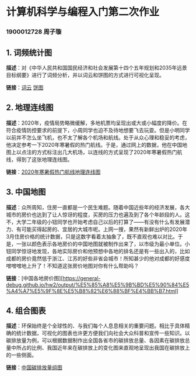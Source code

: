 # 计算机科学与编程入门第二次作业
### 1900012728 周子璇

## 1. 词频统计图

**描述**：对《中华人民共和国国民经济和社会发展第十四个五年规划和2035年远景目标纲要》进行了词频分析，并以词云和饼图的方式进行可视化呈现。

**链接**：[词云](https://general-debug.github.io/hw2/output/%E5%8D%81%E5%9B%9B%E4%BA%94%E8%A7%84%E5%88%92%E8%AF%8D%E9%A2%91%E7%BB%9F%E8%AE%A1_wordcloud.html)   [饼图](https://general-debug.github.io/hw2/output/%E5%8D%81%E5%9B%9B%E4%BA%94%E8%A7%84%E5%88%92%E8%AF%8D%E9%A2%91%E7%BB%9F%E8%AE%A1_pie.html)

## 2. 地理连线图

**描述**：2020年，疫情局势略微缓解，多地机票均呈现出或大或小幅度的降价。在符合疫情防控要求的前提下，小周同学也迫不及待地想要飞去玩耍。但是小明同学以前并不怎么坐飞机，也不太了解各个机场和航线。处于从众心理和稳妥的考虑，他决定参考一下2020年寒暑假的热门航线。于是，通过网上的数据，他在中国地图上以点注的方式标注出几大机场，以连线的方式呈现了2020年寒暑假热门航线，得到了这张地理连线图。

**链接**：[2020年寒暑假热门航线地理连线图](https://general-debug.github.io/hw2/output/2020%E5%AF%92%E6%9A%91%E6%9C%9F%E7%83%AD%E9%97%A8%E8%88%AA%E7%BA%BF.html)

## 3. 中国地图

**描述**：众所周知，住房一直都是一个民生难题。随着中国近些年的经济发展，各大城市的房价也达到了让人惊讶的程度，买房的压力也遍及到了各个年龄段的人。这不，大学二年级的小钮同学也开始考虑自己以后的打算了——有没有什么有发展潜力、有可能买得起房的、宜居的大城市呢。上网一搜，果然有新鲜出炉的2020年3月住房价格的统计数据，只是这数字看着太抽象了，既不直观也难以对比。于是，一张以颜色表示各地房价的中国地图就被制作出来了，以市级为最小单位。小钮同学惊讶地发现，各地实际房价和他预想中各地的排名还是有一些出入的，比如成都的房价竟然低于浙江、江苏的好些非省会城市！所知甚少的他对成都的好感度噌噌噌地上升了！不知道这张房价地图对你有什么帮助吗？

**链接**：[中国各地房价图][https://general-debug.github.io/hw2/output/%E5%85%A8%E5%9B%BD%E5%90%84%E5%A4%A7%E5%9F%8E%E5%B8%82%E6%88%BF%E4%BB%B7.html]

## 4. 组合图表

**描述**：环保始终是个全球性的、与我们每个人息息相关的重要问题。相比于具体精确的统计数据，可视化的图表也许更方便我们向社会大众科普和宣传一些知识。以碳排放量为例，可以根据数据制作出全国各省市的碳排放总量、各因素在碳排放总量中所占的比例、我国近年来在碳排放上的变化图来直观地呈现出我国在碳排放上的一些侧面。

**链接**：[中国碳排放量组图]([General-debug.github.io](https://github.com/General-debug/General-debug.github.io)/[hw2](https://github.com/General-debug/General-debug.github.io/tree/main/hw2)/[output](https://github.com/General-debug/General-debug.github.io/tree/main/hw2/output)/**碳排放量_tab.html**)